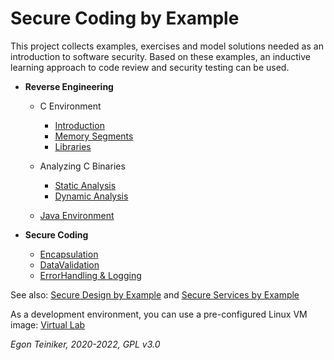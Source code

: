 # Secure Coding by Example

This project collects examples, exercises and model solutions needed as an introduction to software security.
Based on these examples, an inductive learning approach to code review and security testing can be used.

* **Reverse Engineering**
  * C Environment
    * [Introduction](reverse-engineering-c/introduction/)
    * [Memory Segments](reverse-engineering-c/memory/)
    * [Libraries](reverse-engineering-c/libraries/)
  * Analyzing C Binaries
    * [Static Analysis](reverse-engineering-c/analysis-static/)
    * [Dynamic Analysis](reverse-engineering-c/analysis-static/)

  * [Java Environment](reverse-engineering-java)
  
* **Secure Coding**
  * [Encapsulation](secure-coding/Encapsulation)
  * [DataValidation](secure-coding/DataValidation)
  * [ErrorHandling & Logging](secure-coding/ErrorHandling-Logging)
  

See also: 
[Secure Design by Example](https://github.com/teiniker/teiniker-lectures-securedesign) and 
[Secure Services by Example](https://github.com/teiniker/teiniker-lectures-secureservices) 

As a development environment, you can use a pre-configured Linux VM image:
[Virtual Lab](https://drive.google.com/drive/folders/1AzsF4Mvh1HJ8k6OW5W5hQ5CF0HdqA51l)

*Egon Teiniker, 2020-2022, GPL v3.0*
